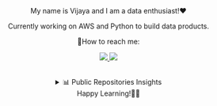 
<div align="center"> My name is Vijaya and I am a data enthusiast!❤️ </div>
<p align='center'> Currently working on AWS and Python to build data products. </p>
<div align="center"> 🤝How to reach me: </div>


 <p align="center">

  <a href="https://www.linkedin.com/in/vijayalaxmi-wakode/">
   <img src="https://img.icons8.com/color/48/000000/linkedin.png"/>
  </a>
  <a href="mailto:vijayalaxmiwakode@gmail.com">
     <img src="https://img.icons8.com/color/48/000000/gmail.png"/>
  </a>
</p>
<br />
<!-- GitHub Readme Streak Stats & Most used languages - https://github.com/coding-geek21/github-readme-streak-stats -->
<details align='center'>
<summary> 📊 Public Repositories Insights </summary>
<hr>
<p >
<!--<img src="https://github-readme-stats.vercel.app/api?username=vijayalaxmi777&show_icons=true&theme=jolly" alt="GitHub Stats" align="center" width="50%" />-->
  <img src="https://github-readme-stats.vercel.app/api/top-langs/?username=vijayalaxmi777&layout=compact&theme=jolly&langs_count=10&hide_border=true" alt="GitHub Top-Langs" width="40%"/>
   <a href="https://github.com/vijayalaxmi777/github-readme-streak-stats">
   <img title="🔥 Get streak stats for your profile at git.io/streak-stats" alt="Vijaya's streak" src="https://github-readme-streak-stats.herokuapp.com/?user=coding-geek21&theme=jolly&hide_border=true" width="48%"/>
  </a>
</p>
<p>
   🏆 Github Trophies 
  <img alt="Vijaya's Activity Graph" src="https://github-profile-trophy.vercel.app/?username=vijayalaxmi777&theme=monokai" />
</p>
</details>
<div align='center'> Happy Learning!🙇‍♀️ </div>


